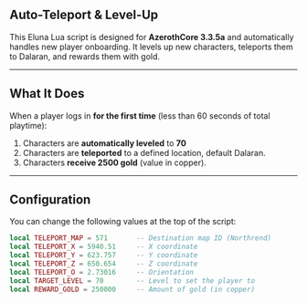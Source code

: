 ## Auto-Teleport & Level-Up 

This Eluna Lua script is designed for **AzerothCore 3.3.5a** and automatically handles new player onboarding. 
It levels up new characters, teleports them to Dalaran, and rewards them with gold.

---

## What It Does

When a player logs in **for the first time** (less than 60 seconds of total playtime):

1. Characters are **automatically leveled** to **70**  
2. Characters are **teleported** to a defined location, default Dalaran. 
3. Characters **receive 2500 gold** (value in copper).  

---

## Configuration

You can change the following values at the top of the script:

```lua
local TELEPORT_MAP = 571       -- Destination map ID (Northrend)
local TELEPORT_X = 5940.51     -- X coordinate
local TELEPORT_Y = 623.757     -- Y coordinate
local TELEPORT_Z = 650.654     -- Z coordinate
local TELEPORT_O = 2.73016     -- Orientation
local TARGET_LEVEL = 70        -- Level to set the player to
local REWARD_GOLD = 250000     -- Amount of gold (in copper)
```
